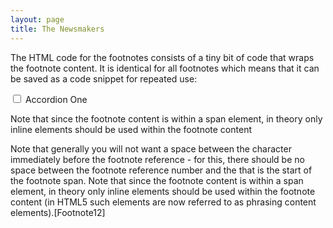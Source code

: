 ```yaml
---
layout: page
title: The Newsmakers
---
```


The HTML code for the footnotes consists of a tiny bit of code that wraps the footnote content. It is identical for all footnotes which means that it can be saved as a code snippet for repeated use:

<input type="checkbox" id="title1" />
<label for="title1">Accordion One</label>

<div class="content">
<p>Note that since the footnote content is within a span element, in theory only inline elements should be used within the footnote content </p>
</div>

Note that generally you will not want a space between the character immediately before the footnote reference - for this, there should be no space between the footnote reference number and the <span class=“footnote”> that is the start of the footnote span. Note that since the footnote content is within a span element, in theory only inline elements should be used within the footnote content (in HTML5 such elements are now referred to as phrasing content elements).[Footnote12]
  
  
